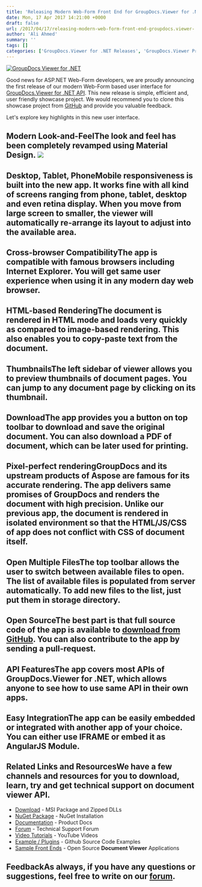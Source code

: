 ```yaml
---
title: 'Releasing Modern Web-Form Front End for GroupDocs.Viewer for .NET API'
date: Mon, 17 Apr 2017 14:21:00 +0000
draft: false
url: /2017/04/17/releasing-modern-web-form-front-end-groupdocs.viewer-.net/
author: 'Ali Ahmed'
summary: ''
tags: []
categories: ['GroupDocs.Viewer for .NET Releases', 'GroupDocs.Viewer Product Family']
---
```


[![GroupDocs Viewer for .NET](https://blog.groupdocs.com/wp-content/uploads/sites/4/2016/11/groupdocs-viewer-net.png)](http://groupdocs.com/dot-net/document-viewer-library)

Good news for ASP.NET Web-Form developers, we are proudly announcing the first release of our modern Web-Form based user interface for [GroupDocs.Viewer for .NET API](https://downloads.groupdocs.com/viewer/net/new-releases/groupdocs.viewer-for-.net-17.3.0/). This new release is simple, efficient and, user friendly showcase project. We would recommend you to clone this showcase project from [GitHub](https://github.com/groupdocs-viewer/GroupDocs.Viewer-for-.NET/releases/tag/WebForm.Modern.UI.v1.0) and provide you valuable feedback.

Let's explore key highlights in this new user interface.

## Modern Look-and-FeelThe look and feel has been completely revamped using Material Design. ![](http://blog.groupdocs.com/wp-content/uploads/sites/4/2017/04/Screenshot_16.png)

## Desktop, Tablet, PhoneMobile responsiveness is built into the new app. It works fine with all kind of screens ranging from phone, tablet, desktop and even retina display. When you move from large screen to smaller, the viewer will automatically re-arrange its layout to adjust into the available area.

## Cross-browser CompatibilityThe app is compatible with famous browsers including Internet Explorer. You will get same user experience when using it in any modern day web browser.

## HTML-based RenderingThe document is rendered in HTML mode and loads very quickly as compared to image-based rendering. This also enables you to copy-paste text from the document.

## ThumbnailsThe left sidebar of viewer allows you to preview thumbnails of document pages. You can jump to any document page by clicking on its thumbnail.

## DownloadThe app provides you a button on top toolbar to download and save the original document. You can also download a PDF of document, which can be later used for printing.

## Pixel-perfect renderingGroupDocs and its upstream products of Aspose are famous for its accurate rendering. The app delivers same promises of GroupDocs and renders the document with high precision. Unlike our previous app, the document is rendered in isolated environment so that the HTML/JS/CSS of app does not conflict with CSS of document itself.

## Open Multiple FilesThe top toolbar allows the user to switch between available files to open. The list of available files is populated from server automatically. To add new files to the list, just put them in storage directory.

## Open SourceThe best part is that full source code of the app is available to [download from GitHub](https://github.com/groupdocs-viewer/). You can also contribute to the app by sending a pull-request.

## API FeaturesThe app covers most APIs of GroupDocs.Viewer for .NET, which allows anyone to see how to use same API in their own apps.

## Easy IntegrationThe app can be easily embedded or integrated with another app of your choice. You can either use IFRAME or embed it as AngularJS Module.

## Related Links and ResourcesWe have a few channels and resources for you to download, learn, try and get technical support on **document viewer API**.

*   [Download](http://downloads.groupdocs.com/viewer/net "Download API") - MSI Package and Zipped DLLs
*   [NuGet Package](https://www.nuget.org/packages/groupdocs-viewer-dotnet/ "Install from NuGet Package") - NuGet Installation
*   [Documentation](https://docs.groupdocs.com/viewer/net "Document Viewer API Documentation ") - Product Docs
*   [Forum](http://groupdocs.com/Community/forums/groupdocs.viewer-product-family/4/showforum.aspx "Technical Support Forum") - Technical Support Forum
*   [Video Tutorials](https://www.youtube.com/channel/UCgO8dwgI5KAsQCVegviVXYA/playlists "GroupDocs.Viewer video tutorials") - YouTube Videos
*   [Example / Plugins](https://github.com/groupdocsviewer/GroupDocs_Viewer_NET "download example project and front ends") - Github Source Code Examples
*   [Sample Front Ends](https://github.com/groupdocs-viewer/ "Open Source Document Viewer Applications") - Open Source **Document Viewer** Applications

## FeedbackAs always, if you have any questions or suggestions, feel free to write on our [forum](http://groupdocs.com/Community/forums/groupdocs.viewer-product-family/4/showforum.aspx "Technical Support Forum").





